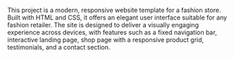 This project is a modern, responsive website template for a fashion store. Built with HTML and CSS, it offers an elegant user interface suitable for any fashion retailer. The site is designed to deliver a visually engaging experience across devices, with features such as a fixed navigation bar, interactive landing page, shop page with a responsive product grid, testimonials, and a contact section.
